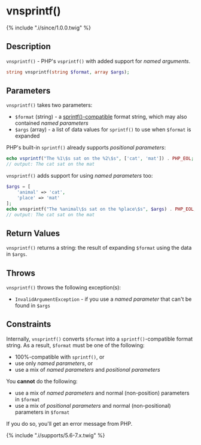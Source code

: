 # vnsprintf()

{% include ".i/since/1.0.0.twig" %}

## Description

`vnsprintf()` - PHP's `vsprintf()` with added support for _named arguments_.

```php
string vnsprintf(string $format, array $args);
```

## Parameters

`vnsprintf()` takes two parameters:

* `$format` (string) - a [sprintf()-compatible](http://php.net/manual/en/function.sprintf.php) format string, which may also contained _named parameters_
* `$args` (array) - a list of data values for `sprintf()` to use when `$format` is expanded

PHP's built-in `sprintf()` already supports _positional parameters_:

```php
echo vsprintf("The %1\$s sat on the %2\$s", ['cat', 'mat']) . PHP_EOL;
// output: The cat sat on the mat
```

`vnsprintf()` adds support for using _named parameters_ too:

```php
$args = [
    'animal' => 'cat',
    'place' => 'mat'
];
echo vnsprintf("The %animal\$s sat on the %place\$s", $args) . PHP_EOL;
// output: The cat sat on the mat
```

## Return Values

`vnsprintf()` returns a string: the result of expanding `$format` using the data in `$args`.

## Throws

`vnsprintf()` throws the following exception(s):

* `InvalidArgumentException` - if you use a _named parameter_ that can't be found in `$args`

## Constraints

Internally, `vnsprintf()` converts `$format` into a `sprintf()`-compatible format string. As a result, `$format` must be one of the following:

* 100%-compatible with `sprintf()`, or
* use only _named parameters_, or
* use a mix of _named parameters_ and _positional parameters_

You __cannot__ do the following:

* use a mix of _named parameters_ and normal (non-position) parameters in `$format`
* use a mix of _positional parameters_ and normal (non-positional) parameters in `$format`

If you do so, you'll get an error message from PHP.

{% include ".i/supports/5.6-7.x.twig" %}
